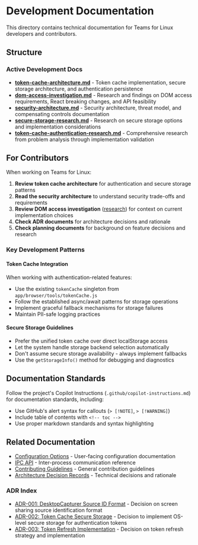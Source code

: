 # Development Documentation

This directory contains technical documentation for Teams for Linux developers and contributors.

## Structure

### Active Development Docs
- **[token-cache-architecture.md](token-cache-architecture.md)** - Token cache implementation, secure storage architecture, and authentication persistence
- **[dom-access-investigation.md](research/dom-access-investigation.md)** - Research and findings on DOM access requirements, React breaking changes, and API feasibility
- **[security-architecture.md](security-architecture.md)** - Security architecture, threat model, and compensating controls documentation
- **[secure-storage-research.md](research/secure-storage-research.md)** - Research on secure storage options and implementation considerations
- **[token-cache-authentication-research.md](research/token-cache-authentication-research.md)** - Comprehensive research from problem analysis through implementation validation

## For Contributors

When working on Teams for Linux:

1. **Review token cache architecture** for authentication and secure storage patterns
2. **Read the security architecture** to understand security trade-offs and requirements
3. **Review DOM access investigation** ([research](research/dom-access-investigation.md)) for context on current implementation choices
4. **Check ADR documents** for architecture decisions and rationale
5. **Check planning documents** for background on feature decisions and research

### Key Development Patterns

#### Token Cache Integration
When working with authentication-related features:
- Use the existing `tokenCache` singleton from `app/browser/tools/tokenCache.js`
- Follow the established async/await patterns for storage operations
- Implement graceful fallback mechanisms for storage failures
- Maintain PII-safe logging practices

#### Secure Storage Guidelines
- Prefer the unified token cache over direct localStorage access
- Let the system handle storage backend selection automatically
- Don't assume secure storage availability - always implement fallbacks
- Use the `getStorageInfo()` method for debugging and diagnostics

## Documentation Standards

Follow the project's Copilot Instructions (`.github/copilot-instructions.md`) for documentation standards, including:
- Use GitHub's alert syntax for callouts (`> [!NOTE]`, `> [!WARNING]`)  
- Include table of contents with `<!-- toc -->`
- Use proper markdown standards and syntax highlighting

## Related Documentation

- [Configuration Options](../configuration.md) - User-facing configuration documentation
- [IPC API](ipc-api.md) - Inter-process communication reference
- [Contributing Guidelines](contributing.md) - General contribution guidelines
- [Architecture Decision Records](#adr-index) - Technical decisions and rationale

### ADR Index
- [ADR-001: DesktopCapturer Source ID Format](adr/001-desktopcapturer-source-id-format.md) - Decision on screen sharing source identification format
- [ADR-002: Token Cache Secure Storage](adr/002-token-cache-secure-storage.md) - Decision to implement OS-level secure storage for authentication tokens
- [ADR-003: Token Refresh Implementation](adr/003-token-refresh-implementation.md) - Decision on token refresh strategy and implementation